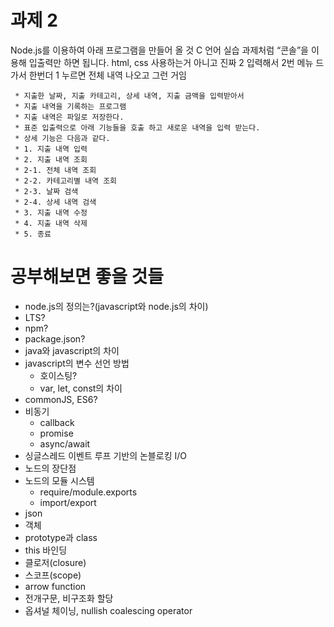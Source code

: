 # 과제 2
Node.js를 이용하여 아래 프로그램을 만들어 올 것
C 언어 실습 과제처럼 “콘솔”을 이용해 입출력만 하면 됩니다. html, css 사용하는거 아니고 진짜 2 입력해서 2번 메뉴 드가서 한번더 1 누르면 전체 내역 나오고 그런 거임
```
 * 지출한 날짜, 지출 카테고리, 상세 내역, 지출 금액을 입력받아서
 * 지출 내역을 기록하는 프로그램
 * 지출 내역은 파일로 저장한다.
 * 표준 입출력으로 아래 기능들을 호출 하고 새로운 내역을 입력 받는다.
 * 상세 기능은 다음과 같다.
 * 1. 지출 내역 입력
 * 2. 지출 내역 조회
 * 2-1. 전체 내역 조회
 * 2-2. 카테고리별 내역 조회
 * 2-3. 날짜 검색
 * 2-4. 상세 내역 검색
 * 3. 지출 내역 수정
 * 4. 지출 내역 삭제
 * 5. 종료
 ```

# 공부해보면 좋을 것들
* node.js의 정의는?(javascript와 node.js의 차이)
* LTS?
* npm?
* package.json?
* java와 javascript의 차이
* javascript의 변수 선언 방법
    * 호이스팅?
    * var, let, const의 차이
* commonJS, ES6?
* 비동기
    * callback
    * promise
    * async/await
* 싱글스레드 이벤트 루프 기반의 논블로킹 I/O
* 노드의 장단점
* 노드의 모듈 시스템
    * require/module.exports
    * import/export
* json
* 객체
* prototype과 class
* this 바인딩
* 클로저(closure)
* 스코프(scope)
* arrow function
* 전개구문, 비구조화 할당
* 옵셔널 체이닝, nullish coalescing operator

